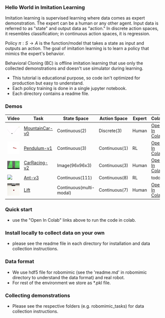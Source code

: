### Hello World in Imitation Learning 

Imitation learning is supervised learning where data comes as expert demonstration. The expert can be a human or any other agent. Input data is referred to as "state" and output data as "action." In discrete action spaces, it resembles classification; in continuous action spaces, it is regression.

Policy $\pi: S \rightarrow A$ is the function/model that takes a state as input and outputs an action. The goal of imitation learning is to learn a policy that mimics the expert's behavior.

Behavioral Cloning (BC) is offline imitation learning that use only the collected demonstrations and doesn't use simulator during learning. 

* This tutorial is educational purpose, so code isn't optimized for production but easy to understand. 
* Each policy training is done in a single jupyter notebook.
* Each directory contains a readme file.

 
<!-- ### Installation
```bash
    pip install gym==0.26.2
    pip install readchar
    pip install imageio
    pip install -U scikit-learn
```
* Install PyTorch https://pytorch.org/get-started/locally/ -->

### Demos
 
| Video | Task | State Space | Action Space | Expert | Colab |
|--------|------|-------------|--------------|--------|-------|
| <img src="media/mc.gif" width="150"/> | [MountainCar-v0](mountain_car) | Continuous(2) | Discrete(3) | Human | [Open In Colab](https://colab.research.google.com/github/AssistiveRoboticsUNH/bc_tutorial/blob/main/mountain_car/bc_mc_torch.ipynb) |
| <img src="media/pendulum.gif" width="150"/> | [Pendulum-v1](pendulum) | Continuous(3) | Continuous(1) | RL | [Open In Colab](https://colab.research.google.com/github/AssistiveRoboticsUNH/bc_tutorial/blob/main/pendulum/bc_pendulum_torch.ipynb) |
| <img src="media/carracing.gif" width="150"/> | [CarRacing-v2](car_racing) | Image(96x96x3) | Continuous(3) | Human | [Open In Colab](https://colab.research.google.com/github/AssistiveRoboticsUNH/bc_tutorial/blob/main/car_racing/bc_carracing.ipynb) |
| <img src="media/ant.gif" width="150"/> | [Ant-v3](mujoco_tasks) | Continuous(111) | Continuous(8) | RL | todo |
| <img src="media/lift.gif" width="150"/> | [Lift](robomimic_tasks) | Continuous(multi-modal) | Continuous(7) | Human | [Open In Colab](https://colab.research.google.com/github/AssistiveRoboticsUNH/bc_tutorial/blob/main/robomimic_tasks/train_lift_minimal.ipynb) |

<!-- | <img src="media/ant.gif" width="150"/> | [Ant-v3](mujoco_tasks) | Continuous(111) | Continuous(8) | RL | [Open In Colab](https://colab.research.google.com/github/AssistiveRoboticsUNH/bc_tutorial/blob/main/mujoco_tasks/bc_Ant-v3.ipynb) | -->

### Quick start
* use the "Open In Colab" links above to run the code in colab.

### Install locally to collect data on your own
* please see the readme file in each directory for installation and data collection instructions.


### Data format
* We use hdf5 file for robomimic (see the 'readme.md' in robomimic directory to understand the data format) and real robot.
* For rest of the environment we store as *.pkl file.


### Collecting demonstrations

* Please see the respective folders (e.g. robomimic_tasks) for data collection instructions.

